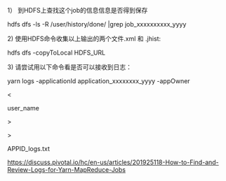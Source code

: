 1） 到HDFS上查找这个job的信息信息是否得到保存

hdfs dfs -ls -R /user/history/done/ \|grep job\_xxxxxxxxxx\_yyyy

2\) 使用HDFS命令收集以上输出的两个文件.xml 和 .jhist:

hdfs dfs -copyToLocal HDFS\_URL

3\) 请尝试用以下命令看是否可以接收到日志：

yarn logs -applicationId application\_xxxxxxxx\_yyyy -appOwner

&lt;

user\_name

&gt;

&gt;

APPID\_logs.txt



https://discuss.pivotal.io/hc/en-us/articles/201925118-How-to-Find-and-Review-Logs-for-Yarn-MapReduce-Jobs



